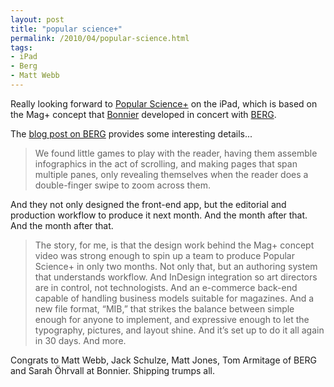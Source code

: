 ```yaml
---
layout: post
title: "popular science+"
permalink: /2010/04/popular-science.html
tags:
- iPad
- Berg
- Matt Webb
---
```


Really looking forward to [Popular Science+](http://www.popsci.com/announcements/article/2010-04/new-digital-version-popular-science-ipad) on the iPad, which is based on the Mag+ concept that [Bonnier](http://www.bonnier.com/betalab) developed in concert with [BERG](http://berglondon.com).

The [blog post on BERG](http://berglondon.com/blog/2010/04/02/popularscienceplus/) provides some interesting details...

> We found little games to play with the reader, having them assemble infographics in the act of scrolling, and making pages that span multiple panes, only revealing themselves when the reader does a double-finger swipe to zoom across them.

And they not only designed the front-end app, but the editorial and production workflow to produce it next month. And the month after that. And the month after that.

> The story, for me, is that the design work behind the Mag+ concept video was strong enough to spin up a team to produce Popular Science+ in only two months. Not only that, but an authoring system that understands workflow. And InDesign integration so art directors are in control, not technologists. And an e-commerce back-end capable of handling business models suitable for magazines. And a new file format, “MIB,” that strikes the balance between simple enough for anyone to implement, and expressive enough to let the typography, pictures, and layout shine. And it’s set up to do it all again in 30 days. And more.

Congrats to Matt Webb, Jack Schulze, Matt Jones, Tom Armitage of BERG and Sarah Öhrvall at Bonnier. Shipping trumps all.